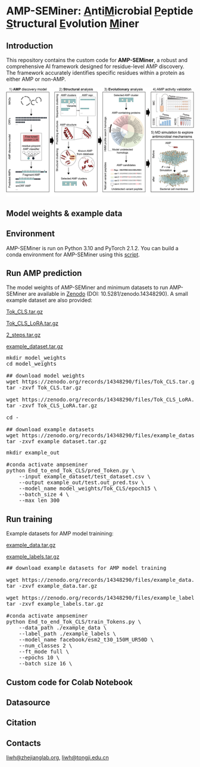 # AMP-SEMiner: <u>A</u>nti<u>M</u>icrobial <u>P</u>eptide <u>S</u>tructural <u>E</u>volution <u>M</u>iner

## Introduction

This repository contains the custom code for **AMP-SEMiner**, a robust and comprehensive AI framework designed for residue-level AMP discovery. The framework accurately identifies specific residues within a protein as either AMP or non-AMP.

![Schematic diagram of the AMP-SEMiner framework](Figure_1.png)

## Model weights & example data


## Environment
AMP-SEMiner is run on Python 3.10 and PyTorch 2.1.2. You can build a conda environment for AMP-SEMiner using this [script](https://github.com/zjlab-BioGene/AMP-SEMiner/blob/main/scripts/env_install.sh).

## Run AMP prediction

The model weights of AMP-SEMiner and minimum datasets to run AMP-SEMiner are available in [Zenodo](https://zenodo.org/records/14348290) (DOI: 10.5281/zenodo.14348290). A small example dataset are also provided:

[Tok_CLS.tar.gz](https://zenodo.org/records/14348290/files/Tok_CLS.tar.gz)

[Tok_CLS_LoRA.tar.gz](https://zenodo.org/records/14348290/files/Tok_CLS_LoRA.tar.gz)

[2_steps.tar.gz](https://zenodo.org/records/14348290/files/2_steps.tar.gz)

[example_dataset.tar.gz](https://zenodo.org/records/14348290/files/example_dataset.tar.gz)

<pre>
mkdir model_weights
cd model_weights

## download model weights
wget https://zenodo.org/records/14348290/files/Tok_CLS.tar.gz
tar -zxvf Tok_CLS.tar.gz

wget https://zenodo.org/records/14348290/files/Tok_CLS_LoRA.tar.gz
tar -zxvf Tok_CLS_LoRA.tar.gz

cd -

## download example datasets
wget https://zenodo.org/records/14348290/files/example_dataset.tar.gz
tar -zxvf example_dataset.tar.gz
</pre>

<pre>
mkdir example_out

#conda activate ampseminer
python End_to_end_Tok_CLS/pred_Token.py \
    --input example_dataset/test_dataset.csv \
    --output example_out/test.out_pred.tsv \
    --model_name model_weights/Tok_CLS/epoch15 \
    --batch_size 4 \
    --max_len 300
</pre>

## Run training

Example datasets for AMP model trainining:

[example_data.tar.gz](https://zenodo.org/records/14348290/files/example_data.tar.gz)

[example_labels.tar.gz](https://zenodo.org/records/14348290/files/example_labels.tar.gz)

<pre>
## download example datasets for AMP model training

wget https://zenodo.org/records/14348290/files/example_data.tar.gz
tar -zxvf example_data.tar.gz

wget https://zenodo.org/records/14348290/files/example_labels.tar.gz
tar -zxvf example_labels.tar.gz

#conda activate ampseminer
python End_to_end_Tok_CLS/train_Tokens.py \
    --data_path ./example_data \
    --label_path ./example_labels \
    --model_name facebook/esm2_t30_150M_UR50D \
    --num_classes 2 \
    --ft_mode full \
    --epochs 10 \
    --batch_size 16 \
</pre>

## Custom code for Colab Notebook

## Datasource

## Citation

## Contacts

liwh@zhejianglab.org, liwh@tongji.edu.cn